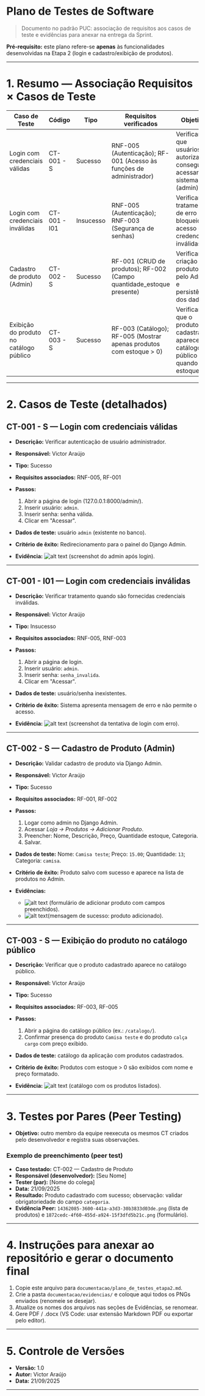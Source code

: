 # Plano de Testes de Software 

> Documento no padrão PUC: associação de requisitos aos casos de teste e evidências para anexar na entrega da Sprint.

**Pré-requisito:** este plano refere-se **apenas** às funcionalidades desenvolvidas na Etapa 2 (login e cadastro/exibição de produtos).

---

# 1. Resumo — Associação Requisitos × Casos de Teste

| Caso de Teste                           | Código       | Tipo      | Requisitos verificados                                                 | Objetivo                                                                          |
| --------------------------------------- | ------------ | --------- | ---------------------------------------------------------------------- | --------------------------------------------------------------------------------- |
| Login com credenciais válidas           | CT-001 - S   | Sucesso   | RNF-005 (Autenticação); RF-001 (Acesso às funções de administrador)    | Verificar que usuários autorizados conseguem acessar o sistema (admin).           |
| Login com credenciais inválidas         | CT-001 - I01 | Insucesso | RNF-005 (Autenticação); RNF-003 (Segurança de senhas)                  | Verificar tratamento de erro e bloqueio de acesso com credenciais inválidas.      |
| Cadastro de produto (Admin)             | CT-002 - S   | Sucesso   | RF-001 (CRUD de produtos); RF-002 (Campo quantidade\_estoque presente) | Verificar criação de produto pelo Admin e persistência dos dados.                 |
| Exibição do produto no catálogo público | CT-003 - S   | Sucesso   | RF-003 (Catálogo); RF-005 (Mostrar apenas produtos com estoque > 0)    | Verificar que o produto cadastrado aparece no catálogo público quando em estoque. |

---

# 2. Casos de Teste (detalhados)

## CT-001 - S — Login com credenciais válidas

* **Descrição:** Verificar autenticação de usuário administrador.
* **Responsável:** Victor Araújo
* **Tipo:** Sucesso
* **Requisitos associados:** RNF-005, RF-001
* **Passos:**

  1. Abrir a página de login (127.0.0.1:8000/admin/).
  2. Inserir usuário: `admin`.
  3. Inserir senha: senha válida.
  4. Clicar em "Acessar".
* **Dados de teste:** usuário `admin` (existente no banco).
* **Critério de êxito:** Redirecionamento para o painel do Django Admin.
* **Evidência:** ![alt text](<img/tela login sucesso.png>) (screenshot do admin após login).

---

## CT-001 - I01 — Login com credenciais inválidas

* **Descrição:** Verificar tratamento quando são fornecidas credenciais inválidas.
* **Responsável:** Victor Araújo
* **Tipo:** Insucesso
* **Requisitos associados:** RNF-005, RNF-003
* **Passos:**

  1. Abrir a página de login.
  2. Inserir usuário: `admin`.
  3. Inserir senha: `senha_invalida`.
  4. Clicar em "Acessar".
* **Dados de teste:** usuário/senha inexistentes.
* **Critério de êxito:** Sistema apresenta mensagem de erro e não permite o acesso.
* **Evidência:** ![alt text](<img/tela login sem sucesso.png>) (screenshot da tentativa de login com erro).

---

## CT-002 - S — Cadastro de Produto (Admin)

* **Descrição:** Validar cadastro de produto via Django Admin.
* **Responsável:** Victor Araújo
* **Tipo:** Sucesso
* **Requisitos associados:** RF-001, RF-002
* **Passos:**

  1. Logar como admin no Django Admin.
  2. Acessar *Loja → Produtos → Adicionar Produto*.
  3. Preencher: Nome, Descrição, Preço, Quantidade estoque, Categoria.
  4. Salvar.
* **Dados de teste:** Nome: `Camisa teste`; Preço: `15.00`; Quantidade: `13`; Categoria: `camisa`.
* **Critério de êxito:** Produto salvo com sucesso e aparece na lista de produtos no Admin.
* **Evidências:**

  * ![alt text](<img/adição de produto.png>) (formulário de adicionar produto com campos preenchidos).
  * ![alt text](<img/adição de produto adição.png>)(mensagem de sucesso: produto adicionado).

---

## CT-003 - S — Exibição do produto no catálogo público

* **Descrição:** Verificar que o produto cadastrado aparece no catálogo público.
* **Responsável:** Victor Araújo
* **Tipo:** Sucesso
* **Requisitos associados:** RF-003, RF-005
* **Passos:**

  1. Abrir a página do catálogo público (ex.: `/catalogo/`).
  2. Confirmar presença do produto `Camisa teste` e do produto `calça cargo` com preço exibido.
* **Dados de teste:** catálogo da aplicação com produtos cadastrados.
* **Critério de êxito:** Produtos com estoque > 0 são exibidos com nome e preço formatado.
* **Evidência:** ![alt text](<img/catalogo após atualização de adição do produto dinamico.png>) (catálogo com os produtos listados).

---

# 3. Testes por Pares (Peer Testing)

* **Objetivo:** outro membro da equipe reexecuta os mesmos CT criados pelo desenvolvedor e registra suas observações.

### Exemplo de preenchimento (peer test)

* **Caso testado:** CT-002 — Cadastro de Produto
* **Responsável (desenvolvedor):** \[Seu Nome]
* **Tester (par):** \[Nome do colega]
* **Data:** 21/09/2025
* **Resultado:** Produto cadastrado com sucesso; observação: validar obrigatoriedade do campo `categoria`.
* **Evidência Peer:** `14362085-3600-441a-a3d3-30b3833d03de.png` (lista de produtos) e `1872cedc-4f60-455d-a924-15f3dfd5b21c.png` (formulário).

---

# 4. Instruções para anexar ao repositório e gerar o documento final

1. Copie este arquivo para `documentacao/plano_de_testes_etapa2.md`.
2. Crie a pasta `documentacao/evidencias/` e coloque aqui todos os PNGs enviados (renomeie se desejar).
3. Atualize os nomes dos arquivos nas seções de Evidências, se renomear.
4. Gere PDF / .docx (VS Code: usar extensão Markdown PDF ou exportar pelo editor).

---

# 5. Controle de Versões

* **Versão:** 1.0
* **Autor:** Victor Araújo
* **Data:** 21/09/2025

---

